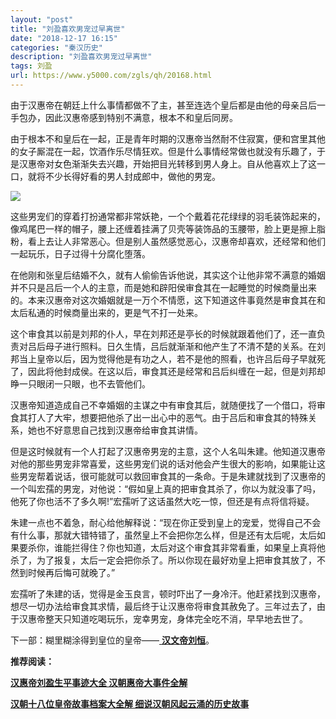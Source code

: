 ```yaml
---
layout: "post"
title: "刘盈喜欢男宠过早离世"
date: "2018-12-17 16:15"
categories: "秦汉历史"
description: "刘盈喜欢男宠过早离世"
tags: 刘盈
url: https://www.y5000.com/zgls/qh/20168.html
---
```






由于汉惠帝在朝廷上什么事情都做不了主，甚至连选个皇后都是由他的母亲吕后一手包办，因此汉惠帝感到特别不满意，根本不和皇后同房。

由于根本不和皇后在一起，正是青年时期的汉惠帝当然耐不住寂寞，便和宫里其他的女子厮混在一起，饮酒作乐尽情狂欢。但是什么事情经常做也就没有乐趣了，于是汉惠帝对女色渐渐失去兴趣，开始把目光转移到男人身上。自从他喜欢上了这一口，就将不少长得好看的男人封成郎中，做他的男宠。

![](https://img.y5000.com/uploads/allimg/170428/8-1F42Q11441J1.jpg)

这些男宠们的穿着打扮通常都非常妖艳，一个个戴着花花绿绿的羽毛装饰起来的，像鸡尾巴一样的帽子，腰上还缠着挂满了贝壳等装饰品的玉腰带，脸上更是擦上脂粉，看上去让人非常恶心。但是别人虽然感觉恶心，汉惠帝却喜欢，还经常和他们一起玩乐，日子过得十分腐化堕落。

在他刚和张皇后结婚不久，就有人偷偷告诉他说，其实这个让他非常不满意的婚姻并不只是吕后一个人的主意，而是她和辟阳侯审食其在一起睡觉的时候商量出来的。本来汉惠帝对这次婚姻就是一万个不情愿，这下知道这件事竟然是审食其在和太后私通的时候商量出来的，更是气不打一处来。

这个审食其以前是刘邦的仆人，早在刘邦还是亭长的时候就跟着他们了，还一直负责对吕后母子进行照料。日久生情，吕后就渐渐和他产生了不清不楚的关系。在刘邦当上皇帝以后，因为觉得他是有功之人，若不是他的照看，也许吕后母子早就死了，因此将他封成侯。在这以后，审食其还是经常和吕后纠缠在一起，但是刘邦却睁一只眼闭一只眼，也不去管他们。

汉惠帝知道造成自己不幸婚姻的主谋之中有审食其后，就随便找了一个借口，将审食其打人了大牢，想要把他杀了出一出心中的恶气。由于吕后和审食其的特殊关系，她也不好意思自己找到汉惠帝给审食其讲情。

但是这时候就有一个人打起了汉惠帝男宠的主意，这个人名叫朱建。他知道汉惠帝对他的那些男宠非常喜爱，这些男宠们说的话对他会产生很大的影响，如果能让这些男宠帮着说话，很可能就可以救回审食其的一条命。于是朱建就找到了汉惠帝的一个叫宏孺的男宠，对他说：“假如皇上真的把审食其杀了，你以为就没事了吗，他死了你也活不了多久啊!”宏孺听了这话虽然大吃一惊，但还是有点将信将疑。

朱建一点也不着急，耐心给他解释说：“现在你正受到皇上的宠爱，觉得自己不会有什么事，那就大错特错了，虽然皇上不会把你怎么样，但是还有太后呢，太后如果要杀你，谁能拦得住？你也知道，太后对这个审食其非常看重，如果皇上真将他杀了，为了报复，太后一定会把你杀了。所以你现在最好劝皇上把审食其放了，不然到时候再后悔可就晚了。”

宏孺听了朱建的话，觉得是金玉良言，顿时吓出了一身冷汗。他赶紧找到汉惠帝，想尽一切办法给审食其求情，最后终于让汉惠帝将审食其赦免了。三年过去了，由于汉惠帝整天只知道吃喝玩乐，宠幸男宠，身体完全吃不消，早早地去世了。

下一部：糊里糊涂得到皇位的皇帝——[ **汉文帝刘恒**](https://www.y5000.com/zgls/qh/20562.html)。

**推荐阅读：**

[**汉惠帝刘盈生平事迹大全 汉朝惠帝大事件全解**](https://www.y5000.com/zgls/qh/20171.html)

[**汉朝十八位皇帝故事档案大全解 细说汉朝风起云涌的历史故事**](https://www.y5000.com/zgls/qh/21041.html)
